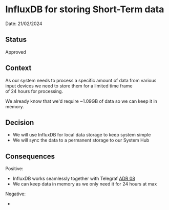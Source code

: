 # InfluxDB for storing Short-Term data

Date: 21/02/2024

## Status

Approved

## Context

As our system needs to process a specific amount of data from various input devices we need to store them for a limited time frame  
of 24 hours for processing.

We already know that we'd require ~1.09GB of data so we can keep it in memory.

## Decision

- We will use InfluxDB for local data storage to keep system simple
- We will sync the data to a permanent storage to our System Hub


## Consequences

Positive:

- InfluxDB works seamlessly together with Telegraf [ADR 08](08-Telegraf.md)
- We can keep data in memory as we only need it for 24 hours at max

Negative:

-

